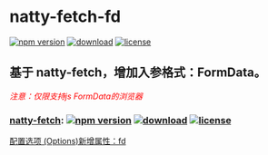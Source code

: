 # natty-fetch-fd

[![npm version](https://img.shields.io/npm/v/natty-fetch-fd.svg?style=flat)](https://www.npmjs.com/package/natty-fetch-fd) [![download](https://img.shields.io/npm/dm/natty-fetch-fd.svg?style=flat)](https://www.npmjs.com/package/natty-fetch) [![license](https://img.shields.io/badge/license-MIT-blue.svg?style=flat)](https://raw.githubusercontent.com/agro-brain/natty-fetch-fd/master/LICENSE)

## 基于 natty-fetch，增加入参格式：FormData。
<i style="color:red;">注意：仅限支持js FormData的浏览器</i>

### <a target="_blank" href="https://github.com/jias/natty-fetch">natty-fetch</a>:  [![npm version](https://img.shields.io/npm/v/natty-fetch.svg?style=flat)](https://www.npmjs.com/package/natty-fetch) [![download](https://img.shields.io/npm/dm/natty-fetch.svg?style=flat)](https://www.npmjs.com/package/natty-fetch) [![license](https://img.shields.io/badge/license-MIT-blue.svg?style=flat)](https://raw.githubusercontent.com/jias/natty-fetch/master/LICENSE)

<a target="_blank" href="https://github.com/agro-brain/natty-fetch-fd/blob/master/docs/options.md#fd">配置选项 (Options)新增属性：fd</a>